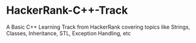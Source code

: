 # HackerRank-C++-Track
A Basic C++ Learning Track from HackerRank covering topics like Strings, Classes, Inheritance, STL, Exception Handling, etc

